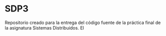 # SDP3
Repositorio creado para la entrega del código fuente de la práctica final de la asignatura Sistemas Distribuidos. El 
